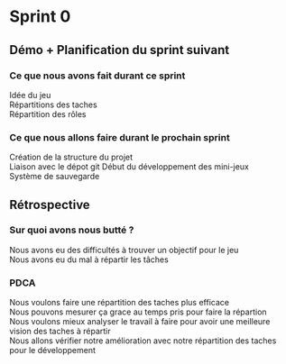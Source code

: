 # Sprint 0

## Démo + Planification du sprint suivant

### Ce que nous avons fait durant ce sprint
Idée du jeu  
Répartitions des taches  
Répartition des rôles  

### Ce que nous allons faire durant le prochain sprint
Création de la structure du projet  
Liaison avec le dépot git
Début du développement des mini-jeux  
Système de sauvegarde  

## Rétrospective

### Sur quoi avons nous butté ?
Nous avons eu des difficultés à trouver un objectif pour le jeu  
Nous avons eu du mal à répartir les tâches  

### PDCA
Nous voulons faire une répartition des taches plus efficace  
Nous pouvons mesurer ça grace au temps pris pour faire la répartion  
Nous voulons mieux analyser le travail à faire pour avoir une meilleure vision des taches à répartir  
Nous allons vérifier notre amélioration avec notre répartition des taches pour le développement  

